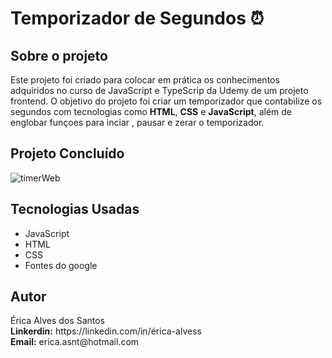 # Temporizador de Segundos ⏰

## Sobre o projeto 
<p> Este projeto foi criado para colocar em prática os conhecimentos adquiridos no curso de JavaScript e TypeScrip da Udemy de um projeto frontend. O objetivo do projeto foi criar um temporizador que contabilize os segundos com tecnologias como <strong>HTML</strong>, <strong>CSS</strong> e <strong>JavaScript</strong>, além de englobar funçoes para inciar , pausar e zerar o temporizador.</p>

## Projeto Concluído
![timerWeb](https://user-images.githubusercontent.com/83983750/156365105-54ceaf3f-0d9d-448a-8714-98cc46d32dbd.png)

## Tecnologias Usadas
- JavaScript
- HTML
- CSS
- Fontes do google

## Autor
<p>
   Érica Alves dos Santos <br>
   <strong>Linkerdin:</strong> https://linkedin.com/in/érica-alvess <br>
   <strong>Email:</strong> erica.asnt@hotmail.com
</p>
